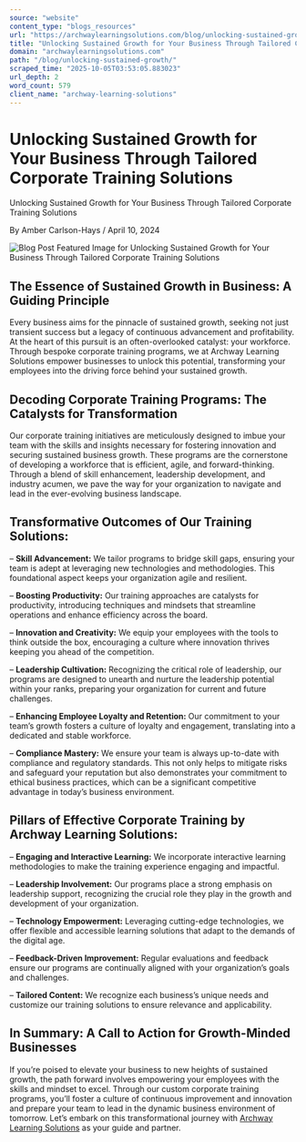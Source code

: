 ```yaml
---
source: "website"
content_type: "blogs_resources"
url: "https://archwaylearningsolutions.com/blog/unlocking-sustained-growth/"
title: "Unlocking Sustained Growth for Your Business Through Tailored Corporate Training Solutions"
domain: "archwaylearningsolutions.com"
path: "/blog/unlocking-sustained-growth/"
scraped_time: "2025-10-05T03:53:05.883023"
url_depth: 2
word_count: 579
client_name: "archway-learning-solutions"
---
```


# Unlocking Sustained Growth for Your Business Through Tailored Corporate Training Solutions

Unlocking Sustained Growth for Your Business Through Tailored Corporate Training Solutions

By Amber Carlson-Hays / April 10, 2024

![Blog Post Featured Image for Unlocking Sustained Growth for Your Business Through Tailored Corporate Training Solutions](https://archwaylearningsolutions.com/bc/wp-content/uploads/Unlocking-Sustained-Growth-for-Your-Business.png)

## The Essence of Sustained Growth in Business: A Guiding Principle

Every business aims for the pinnacle of sustained growth, seeking not just transient success but a legacy of continuous advancement and profitability. At the heart of this pursuit is an often-overlooked catalyst: your workforce. Through bespoke corporate training programs, we at Archway Learning Solutions empower businesses to unlock this potential, transforming your employees into the driving force behind your sustained growth.

## Decoding Corporate Training Programs: The Catalysts for Transformation

Our corporate training initiatives are meticulously designed to imbue your team with the skills and insights necessary for fostering innovation and securing sustained business growth. These programs are the cornerstone of developing a workforce that is efficient, agile, and forward-thinking. Through a blend of skill enhancement, leadership development, and industry acumen, we pave the way for your organization to navigate and lead in the ever-evolving business landscape.

## Transformative Outcomes of Our Training Solutions:

– **Skill Advancement:** We tailor programs to bridge skill gaps, ensuring your team is adept at leveraging new technologies and methodologies. This foundational aspect keeps your organization agile and resilient.

– **Boosting Productivity:** Our training approaches are catalysts for productivity, introducing techniques and mindsets that streamline operations and enhance efficiency across the board.

– **Innovation and Creativity:** We equip your employees with the tools to think outside the box, encouraging a culture where innovation thrives keeping you ahead of the competition.

– **Leadership Cultivation:** Recognizing the critical role of leadership, our programs are designed to unearth and nurture the leadership potential within your ranks, preparing your organization for current and future challenges.

– **Enhancing Employee Loyalty and Retention:** Our commitment to your team’s growth fosters a culture of loyalty and engagement, translating into a dedicated and stable workforce.

– **Compliance Mastery:** We ensure your team is always up-to-date with compliance and regulatory standards. This not only helps to mitigate risks and safeguard your reputation but also demonstrates your commitment to ethical business practices, which can be a significant competitive advantage in today’s business environment.

## Pillars of Effective Corporate Training by Archway Learning Solutions:

– **Engaging and Interactive Learning:** We incorporate interactive learning methodologies to make the training experience engaging and impactful.

– **Leadership Involvement:** Our programs place a strong emphasis on leadership support, recognizing the crucial role they play in the growth and development of your organization.

– **Technology Empowerment:** Leveraging cutting-edge technologies, we offer flexible and accessible learning solutions that adapt to the demands of the digital age.

– **Feedback-Driven Improvement:** Regular evaluations and feedback ensure our programs are continually aligned with your organization’s goals and challenges.

– **Tailored Content:** We recognize each business’s unique needs and customize our training solutions to ensure relevance and applicability.

## In Summary: A Call to Action for Growth-Minded Businesses

If you’re poised to elevate your business to new heights of sustained growth, the path forward involves empowering your employees with the skills and mindset to excel. Through our custom corporate training programs, you’ll foster a culture of continuous improvement and innovation and prepare your team to lead in the dynamic business environment of tomorrow. Let’s embark on this transformational journey with [Archway Learning Solutions](https://archwaylearningsolutions.com/contact/) as your guide and partner.